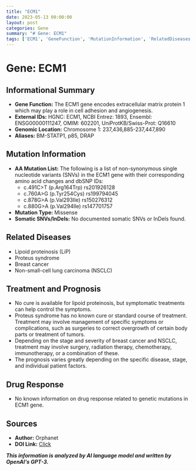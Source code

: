 ```yaml
---
title: "ECM1"
date: 2023-05-13 00:00:00
layout: post
categories: Gene
summary: "# Gene: ECM1"
tags: ['ECM1', 'GeneFunction', 'MutationInformation', 'RelatedDiseases', 'Treatment', 'Prognosis', 'DrugResponse', 'Orphanet']
---
```


# Gene: ECM1

## Informational Summary
- **Gene Function:** The ECM1 gene encodes extracellular matrix protein 1 which may play a role in cell adhesion and angiogenesis.
- **External IDs:** HGNC: ECM1, NCBI Entrez: 1893, Ensembl: ENSG00000111247, OMIM: 602201, UniProtKB/Swiss-Prot: Q16610
- **Genomic Location:** Chromosome 1: 237,436,885-237,447,890
- **Aliases:** BM-STATP1, p85, DRAP

## Mutation Information
- **AA Mutation List:** The following is a list of non-synonymous single nucleotide variants (SNVs) in the ECM1 gene with their corresponding amino acid changes and dbSNP IDs:
    - c.491C>T (p.Arg164Trp) rs201926128
    - c.760A>G (p.Tyr254Cys) rs199794045
    - c.878G>A (p.Val293Ile) rs150276312
    - c.880G>A (p.Val294Ile) rs147701757
- **Mutation Type:** Missense
- **Somatic SNVs/InDels:** No documented somatic SNVs or InDels found.

## Related Diseases
- Lipoid proteinosis (LiP)
- Proteus syndrome
- Breast cancer
- Non-small-cell lung carcinoma (NSCLC)

## Treatment and Prognosis
- No cure is available for lipoid proteinosis, but symptomatic treatments can help control the symptoms.
- Proteus syndrome has no known cure or standard course of treatment. Treatment may involve management of specific symptoms or complications, such as surgeries to correct overgrowth of certain body parts or treatment of tumors.
- Depending on the stage and severity of breast cancer and NSCLC, treatment may involve surgery, radiation therapy, chemotherapy, immunotherapy, or a combination of these.
- The prognosis varies greatly depending on the specific disease, stage, and individual patient factors.

## Drug Response
- No known information on drug response related to genetic mutations in ECM1 gene.

## Sources
- **Author:** Orphanet
- **DOI Link:** [Click](https://www.orpha.net/consor/cgi-bin/gene_symbol.php?lng=EN&data_id=11253&MISSING%20CONTENT=ECM1&search=gene%20symbol%20ECM1)

**_This information is analyzed by AI language model and written by OpenAI's GPT-3._**